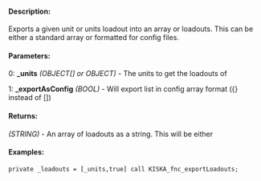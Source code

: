 #### Description:
Exports a given unit or units loadout into an array or loadouts. This can be either a standard array or formatted for config files.

#### Parameters:
0: **_units** *(OBJECT[] or OBJECT)* - The units to get the loadouts of

1: **_exportAsConfig** *(BOOL)* - Will export list in config array format ({} instead of [])

#### Returns:
*(STRING)* - An array of loadouts as a string. This will be either

#### Examples:
```sqf
private _loadouts = [_units,true] call KISKA_fnc_exportLoadouts;
```

